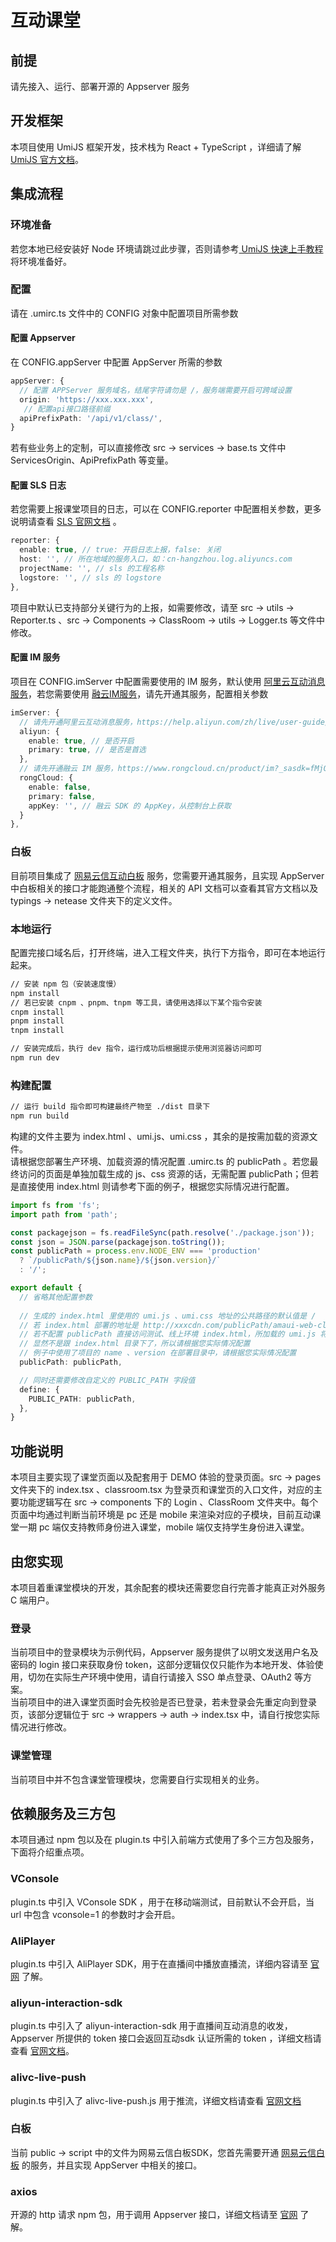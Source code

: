 # 互动课堂
## 前提
请先接入、运行、部署开源的 Appserver 服务
## 开发框架
本项目使用 UmiJS 框架开发，技术栈为 React + TypeScript ，详细请了解 [UmiJS 官方文档](https://umijs.org/docs/introduce/introduce)。
## 集成流程
### 环境准备
若您本地已经安装好 Node 环境请跳过此步骤，否则请参考[ UmiJS 快速上手教程](https://umijs.org/docs/tutorials/getting-started) 将环境准备好。
### 配置
请在 .umirc.ts 文件中的 CONFIG 对象中配置项目所需参数

#### 配置 Appserver
在 CONFIG.appServer 中配置 AppServer 所需的参数
```typescript
appServer: {
  // 配置 APPServer 服务域名，结尾字符请勿是 /，服务端需要开启可跨域设置
  origin: 'https://xxx.xxx.xxx',
   // 配置api接口路径前缀
  apiPrefixPath: '/api/v1/class/',
}
```
若有些业务上的定制，可以直接修改 src -> services -> base.ts 文件中 ServicesOrigin、ApiPrefixPath 等变量。

#### 配置 SLS 日志
若您需要上报课堂项目的日志，可以在 CONFIG.reporter 中配置相关参数，更多说明请查看 [SLS 官网文档](https://help.aliyun.com/zh/sls/) 。
```typescript
reporter: {
  enable: true, // true: 开启日志上报，false: 关闭
  host: '', // 所在地域的服务入口，如：cn-hangzhou.log.aliyuncs.com
  projectName: '', // sls 的工程名称
  logstore: '', // sls 的 logstore
},
```
项目中默认已支持部分关键行为的上报，如需要修改，请至 src -> utils -> Reporter.ts 、src -> Components -> ClassRoom -> utils -> Logger.ts 等文件中修改。

#### 配置 IM 服务
项目在 CONFIG.imServer 中配置需要使用的 IM 服务，默认使用 [阿里云互动消息服务](https://help.aliyun.com/zh/live/user-guide/interactive-messaging-overview)，若您需要使用 [融云IM服务](https://www.rongcloud.cn/product/im)，请先开通其服务，配置相关参数
```typescript
imServer: {
  // 请先开通阿里云互动消息服务，https://help.aliyun.com/zh/live/user-guide/interactive-messaging-overview?spm=a2c4g.11186623.0.0
  aliyun: {
    enable: true, // 是否开启
    primary: true, // 是否是首选
  },
  // 请先开通融云 IM 服务，https://www.rongcloud.cn/product/im?_sasdk=fMjQ4ODE3
  rongCloud: {
    enable: false,
    primary: false,
    appKey: '', // 融云 SDK 的 AppKey，从控制台上获取
  }
},
```

### 白板
目前项目集成了 [网易云信互动白板](https://yunxin.163.com/whiteboard) 服务，您需要开通其服务，且实现 AppServer 中白板相关的接口才能跑通整个流程，相关的 API 文档可以查看其官方文档以及 typings -> netease 文件夹下的定义文件。

### 本地运行
配置完接口域名后，打开终端，进入工程文件夹，执行下方指令，即可在本地运行起来。
```bash
// 安装 npm 包（安装速度慢）
npm install
// 若已安装 cnpm 、pnpm、tnpm 等工具，请使用选择以下某个指令安装
cnpm install
pnpm install
tnpm install

// 安装完成后，执行 dev 指令，运行成功后根据提示使用浏览器访问即可
npm run dev
```
### 构建配置
```bash
// 运行 build 指令即可构建最终产物至 ./dist 目录下
npm run build
```
构建的文件主要为 index.html 、umi.js、umi.css ，其余的是按需加载的资源文件。<br />请根据您部署生产环境、加载资源的情况配置 .umirc.ts 的 publicPath 。若您最终访问的页面是单独加载生成的 js、css 资源的话，无需配置 publicPath；但若是直接使用 index.html 则请参考下面的例子，根据您实际情况进行配置。
```typescript
import fs from 'fs';
import path from 'path';

const packagejson = fs.readFileSync(path.resolve('./package.json'));
const json = JSON.parse(packagejson.toString());
const publicPath = process.env.NODE_ENV === 'production'
  ? `/publicPath/${json.name}/${json.version}/`
  : '/';

export default {
  // 省略其他配置参数
  
  // 生成的 index.html 里使用的 umi.js 、umi.css 地址的公共路径的默认值是 /
  // 若 index.html 部署的地址是 http://xxxcdn.com/publicPath/amaui-web-classroom/0.0.1/index.html
  // 若不配置 publicPath 直接访问测试、线上环境 index.html，所加载的 umi.js 将会是 http://xxxcdn.com/umi.js
  // 显然不是跟 index.html 目录下了，所以请根据您实际情况配置
  // 例子中使用了项目的 name 、version 在部署目录中，请根据您实际情况配置
  publicPath: publicPath,

  // 同时还需要修改自定义的 PUBLIC_PATH 字段值
  define: {
    PUBLIC_PATH: publicPath,
  },
}
```

## 功能说明
本项目主要实现了课堂页面以及配套用于 DEMO 体验的登录页面。src -> pages 文件夹下的 index.tsx 、classroom.tsx 为登录页和课堂页的入口文件，对应的主要功能逻辑写在 src -> components 下的 Login 、ClassRoom 文件夹中。每个页面中均通过判断当前环境是 pc 还是 mobile 来渲染对应的子模块，目前互动课堂一期 pc 端仅支持教师身份进入课堂，mobile 端仅支持学生身份进入课堂。

## 由您实现
本项目着重课堂模块的开发，其余配套的模块还需要您自行完善才能真正对外服务 C 端用户。

### 登录
当前项目中的登录模块为示例代码，Appserver 服务提供了以明文发送用户名及密码的 login 接口来获取身份 token，这部分逻辑仅仅只能作为本地开发、体验使用，切勿在实际生产环境中使用，请自行请接入 SSO 单点登录、OAuth2 等方案。<br />当前项目中的进入课堂页面时会先校验是否已登录，若未登录会先重定向到登录页，该部分逻辑位于 src -> wrappers -> auth -> index.tsx 中，请自行按您实际情况进行修改。

### 课堂管理
当前项目中并不包含课堂管理模块，您需要自行实现相关的业务。

## 依赖服务及三方包
本项目通过 npm 包以及在 plugin.ts 中引入前端方式使用了多个三方包及服务，下面将介绍重点项。

### VConsole
plugin.ts 中引入 VConsole SDK ，用于在移动端测试，目前默认不会开启，当 url 中包含 vconsole=1 的参数时才会开启。

### AliPlayer
plugin.ts 中引入 AliPlayer SDK，用于在直播间中播放直播流，详细内容请至 [官网](https://help.aliyun.com/document_detail/125548.html) 了解。

### aliyun-interaction-sdk
plugin.ts 中引入了 aliyun-interaction-sdk 用于直播间互动消息的收发，Appserver 所提供的 token 接口会返回互动sdk 认证所需的 token ，详细文档请查看 [官网文档](https://help.aliyun.com/zh/live/user-guide/integrate-interactive-messaging-for-web)。

### alivc-live-push
plugin.ts 中引入了 alivc-live-push.js 用于推流，详细文档请查看 [官网文档](https://help.aliyun.com/zh/live/developer-reference/web-lianmai-interactive-sdk-integration)

### 白板
当前 public -> script 中的文件为网易云信白板SDK，您首先需要开通 [网易云信白板](https://yunxin.163.com/whiteboard) 的服务，并且实现 AppServer 中相关的接口。

### axios
开源的 http 请求 npm 包，用于调用 Appserver 接口，详细文档请至 [官网](https://github.com/axios/axios) 了解。
